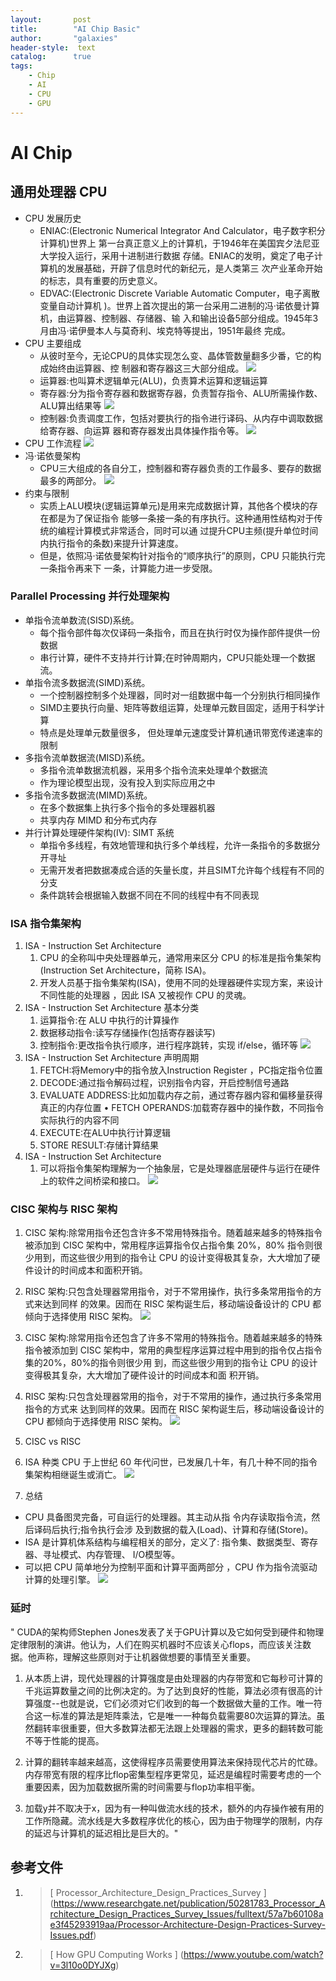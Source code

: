```yaml
---
layout:       post
title:        "AI Chip Basic"
author:       "galaxies"
header-style:  text
catalog:      true
tags:
    - Chip
    - AI
    - CPU
    - GPU
---
```


# AI Chip


## 通用处理器 CPU
* CPU 发展历史
  * ENIAC:(Electronic Numerical Integrator And Calculator，电子数字积分计算机)世界上 第一台真正意义上的计算机，于1946年在美国宾夕法尼亚大学投入运行，采用十进制进行数据 存储。ENIAC的发明，奠定了电子计算机的发展基础，开辟了信息时代的新纪元，是人类第三 次产业革命开始的标志，具有重要的历史意义。
  * EDVAC:(Electronic Discrete Variable Automatic Computer，电子离散变量自动计算机 )。世界上首次提出的第一台采用二进制的冯·诺依曼计算机，由运算器、控制器、存储器、输 入和输出设备5部分组成。1945年3月由冯·诺伊曼本人与莫奇利、埃克特等提出，1951年最终 完成。
* CPU 主要组成
  * 从彼时至今，无论CPU的具体实现怎么变、晶体管数量翻多少番，它的构成始终由运算器、控
制器和寄存器这三大部分组成。
    ![](/img/in-post/post-ai/hardware/cpu-componts-2.png)
  *  运算器:也叫算术逻辑单元(ALU)，负责算术运算和逻辑运算
  *  寄存器:分为指令寄存器和数据寄存器，负责暂存指令、ALU所需操作数、ALU算出结果等
    ![](/img/in-post/post-ai/hardware/register.png)
  * 控制器:负责调度工作，包括对要执行的指令进行译码、从内存中调取数据给寄存器、向运算
器和寄存器发出具体操作指令等。
    ![](/img/in-post/post-ai/hardware/controller.png)
* CPU 工作流程
    ![](/img/in-post/post-ai/hardware/cpu-work-process.png)
* 冯·诺依曼架构
   * CPU三大组成的各自分工，控制器和寄存器负责的工作最多、要存的数据最多的两部分。
  ![](/img/in-post/post-ai/hardware/CPU09.png)
* 约束与限制
  * 实质上ALU模块(逻辑运算单元)是用来完成数据计算，其他各个模块的存在都是为了保证指令 能够一条接一条的有序执行。这种通用性结构对于传统的编程计算模式非常适合，同时可以通 过提升CPU主频(提升单位时间内执行指令的条数)来提升计算速度。
  * 但是，依照冯·诺依曼架构针对指令的“顺序执行”的原则，CPU 只能执行完一条指令再来下 一条，计算能力进一步受限。

### Parallel Processing 并行处理架构
* 单指令流单数流(SISD)系统。
  * 每个指令部件每次仅译码一条指令，而且在执行时仅为操作部件提供一份数据
  * 串行计算，硬件不支持并行计算;在时钟周期内，CPU只能处理一个数据流。
* 单指令流多数据流(SIMD)系统。 
  * 一个控制器控制多个处理器，同时对一组数据中每一个分别执行相同操作
  * SIMD主要执行向量、矩阵等数组运算，处理单元数目固定，适用于科学计算
  * 特点是处理单元数量很多， 但处理单元速度受计算机通讯带宽传递速率的限制
* 多指令流单数据流(MISD)系统。 
  * 多指令流单数据流机器，采用多个指令流来处理单个数据流
  * 作为理论模型出现，没有投入到实际应用之中
* 多指令流多数据流(MIMD)系统。
  * 在多个数据集上执行多个指令的多处理器机器
  * 共享内存 MIMD 和分布式内存
* 并行计算处理硬件架构(IV): SIMT 系统
  * 单指令多线程，有效地管理和执行多个单线程，允许一条指令的多数据分开寻址 
  * 无需开发者把数据凑成合适的矢量长度，并且SIMT允许每个线程有不同的分支 
  * 条件跳转会根据输入数据不同在不同的线程中有不同表现

### ISA 指令集架构
1. ISA - Instruction Set Architecture
   1. CPU 的全称叫中央处理器单元，通常用来区分 CPU 的标准是指令集架构(Instruction Set Architecture，简称 ISA)。
   2. 开发人员基于指令集架构(ISA)，使用不同的处理器硬件实现方案，来设计不同性能的处理器 ，因此 ISA 又被视作 CPU 的灵魂。
2. ISA - Instruction Set Architecture 基本分类
   1. 运算指令:在 ALU 中执行的计算操作
   2. 数据移动指令:读写存储操作(包括寄存器读写)
   3. 控制指令:更改指令执行顺序，进行程序跳转，实现 if/else，循环等
![](/img/in-post/post-ai/hardware/ISA03.png)
3. ISA - Instruction Set Architecture 声明周期
   1. FETCH:将Memory中的指令放入Instruction Register ，PC指定指令位置
   2. DECODE:通过指令解码过程，识别指令内容，开启控制信号通路
   3. EVALUATE ADDRESS:比如加载内存之前，通过寄存器内容和偏移量获得真正的内存位置 • FETCH OPERANDS:加载寄存器中的操作数，不同指令实际执行的内容不同
   4. EXECUTE:在ALU中执行计算逻辑
   5. STORE RESULT:存储计算结果
4. ISA - Instruction Set Architecture
   1. 可以将指令集架构理解为一个抽象层，它是处理器底层硬件与运行在硬件上的软件之间桥梁和接口。
    ![](/img/in-post/post-ai/hardware/ISA01.png)
### CISC 架构与 RISC 架构
1. CISC 架构:除常用指令还包含许多不常用特殊指令。随着越来越多的特殊指令被添加到 CISC 架构中，常用程序运算指令仅占指令集 20%，80% 指令则很少用到，而这些很少用到的指令让 CPU 的设计变得极其复杂，大大增加了硬件设计的时间成本和面积开销。
2. RISC 架构:只包含处理器常用指令，对于不常用操作，执行多条常用指令的方式来达到同样 的效果。因而在 RISC 架构诞生后，移动端设备设计的 CPU 都倾向于选择使用 RISC 架构。
![](/img/in-post/post-ai/hardware/ISA02.png)

3. CISC 架构:除常用指令还包含了许多不常用的特殊指令。随着越来越多的特殊指令被添加到 CISC 架构中，常用的典型程序运算过程中用到的指令仅占指令集的20%，80%的指令则很少用 到，而这些很少用到的指令让 CPU 的设计变得极其复杂，大大增加了硬件设计的时间成本和面 积开销。

4. RISC 架构:只包含处理器常用的指令，对于不常用的操作，通过执行多条常用指令的方式来 达到同样的效果。因而在 RISC 架构诞生后，移动端设备设计的 CPU 都倾向于选择使用 RISC 架构。
![](/img/in-post/post-ai/hardware/risc_cisc01.png)

5. CISC vs RISC

6. ISA 种类
CPU 于上世纪 60 年代问世，已发展几十年，有几十种不同的指令集架构相继诞生或消亡。
![](/img/in-post/post-ai/hardware/isa_categray.png)

7. 总结

* CPU 具备图灵完备，可自运行的处理器。其主动从指 令内存读取指令流，然后译码后执行;指令执行会涉 及到数据的载入(Load)、计算和存储(Store)。
* ISA 是计算机体系结构与编程相关的部分，定义了: 指令集、数据类型、寄存器、寻址模式、内存管理、 I/O模型等。
* 可以把 CPU 简单地分为控制平面和计算平面两部分 ，CPU 作为指令流驱动计算的处理引擎。
![](/img/in-post/post-ai/hardware/cpu_abstract.png)

### 延时

" CUDA的架构师Stephen Jones发表了关于GPU计算以及它如何受到硬件和物理定律限制的演讲。他认为，人们在购买机器时不应该关心flops，而应该关注数据。他声称，理解这些原则对于让机器做想要的事情至关重要。

1. 从本质上讲，现代处理器的计算强度是由处理器的内存带宽和它每秒可计算的千兆运算数量之间的比例决定的。为了达到良好的性能，算法必须有很高的计算强度--也就是说，它们必须对它们收到的每一个数据做大量的工作。唯一符合这一标准的算法是矩阵乘法，它是唯一一种每负载需要80次运算的算法。虽然翻转率很重要，但大多数算法都无法跟上处理器的需求，更多的翻转数可能不等于性能的提高。

2. 计算的翻转率越来越高，这使得程序员需要使用算法来保持现代芯片的忙碌。内存带宽有限的程序比flop密集型程序更常见，延迟是编程时需要考虑的一个重要因素，因为加载数据所需的时间需要与flop功率相平衡。

3. 加载y并不取决于x，因为有一种叫做流水线的技术，额外的内存操作被有用的工作所隐藏。流水线是大多数程序优化的核心，因为由于物理学的限制，内存的延迟与计算机的延迟相比是巨大的。"




## 参考文件

1. >[ Processor_Architecture_Design_Practices_Survey ]
   (https://www.researchgate.net/publication/50281783_Processor_Architecture_Design_Practices_Survey_Issues/fulltext/57a7b60108ae3f45293919aa/Processor-Architecture-Design-Practices-Survey-Issues.pdf) 

2. > [ How GPU Computing Works ]
   (https://www.youtube.com/watch?v=3l10o0DYJXg)